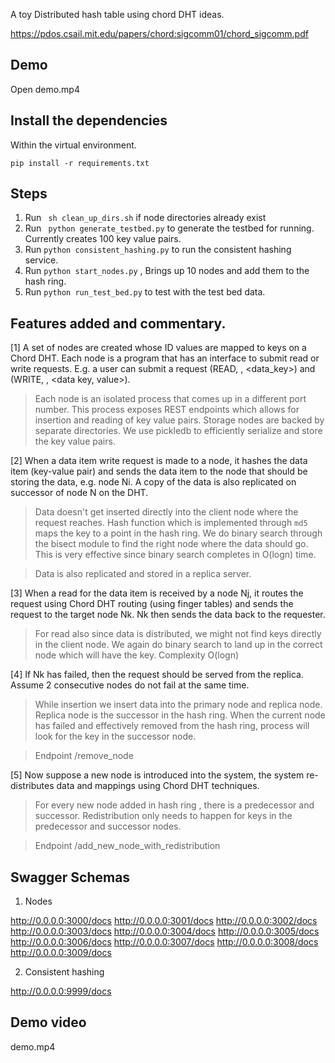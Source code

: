 A toy Distributed hash table using chord DHT ideas. 

https://pdos.csail.mit.edu/papers/chord:sigcomm01/chord_sigcomm.pdf


## Demo

Open demo.mp4

## Install the dependencies

Within the virtual environment.

`pip install -r requirements.txt` 

## Steps

1. Run ` sh clean_up_dirs.sh`  if node directories already exist
2. Run ` python generate_testbed.py` to generate the testbed for running. Currently creates 100 key value pairs.
3. Run `python consistent_hashing.py` to run the consistent hashing service.
4. Run `python start_nodes.py` , Brings up 10 nodes and add them to the hash ring.
5. Run `python run_test_bed.py` to test with the test bed data. 

## Features added and commentary.

[1] A set of nodes are created whose ID values are mapped to keys on a Chord DHT. Each node is a program that has an interface to submit read or write requests. E.g. a user can submit a request (READ, <nodeid>, <data_key>) and (WRITE, <nodeid>, <data key, value>).  

> Each node is an isolated process that comes up in a different port number. This process exposes REST endpoints
  which allows for insertion and reading of key value pairs. Storage nodes are backed by separate directories.
> We use pickledb to efficiently serialize and store the key value pairs. 

[2] When a data item write request is made to a node, it hashes the data item (key-value pair) and sends the data item to the node that should be storing the data, e.g. node Ni. A copy of the data is also replicated on successor of node N on the DHT.

> Data doesn't get inserted directly into the client node where the request reaches. Hash function which is implemented through `md5` maps the key to a point in the hash ring. We do binary search through the bisect module to find the right node 
where the data should go. This is very effective since binary search completes in O(logn) time.

> Data is also replicated and stored in a replica server. 

[3] When a read for the data item is received by a node Nj, it routes the request using Chord DHT routing (using finger tables) and sends the request to the target node Nk. Nk then sends the data back to the requester.

> For read also since data is distributed, we might not find keys directly in the client node. We again do binary search to land up in the correct node which will have the key.  Complexity O(logn)

[4] If Nk has failed, then the request should be served from the replica. Assume 2 consecutive nodes do not fail at the same time.

> While insertion we insert data into the primary node and replica node. Replica node is the successor in the hash ring.  When the current node has failed and effectively removed from the hash ring, process will look for the key in the successor node. 

> Endpoint /remove_node

[5]  Now suppose a new node is introduced into the system, the system re-distributes data and mappings using Chord DHT techniques.

> For every new node added in hash ring , there is a predecessor and successor. Redistribution only needs to happen for keys in the predecessor and successor nodes. 

> Endpoint /add_new_node_with_redistribution


## Swagger Schemas

1. Nodes

http://0.0.0.0:3000/docs
http://0.0.0.0:3001/docs 
http://0.0.0.0:3002/docs 
http://0.0.0.0:3003/docs 
http://0.0.0.0:3004/docs 
http://0.0.0.0:3005/docs 
http://0.0.0.0:3006/docs 
http://0.0.0.0:3007/docs 
http://0.0.0.0:3008/docs 
http://0.0.0.0:3009/docs 

2. Consistent hashing

http://0.0.0.0:9999/docs

## Demo video 

demo.mp4

